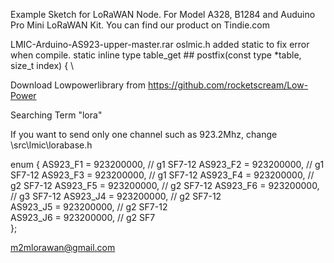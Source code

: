 Example Sketch for LoRaWAN Node. For Model A328, B1284 and Auduino Pro Mini LoRaWAN Kit.
You can find our product on Tindie.com  

LMIC-Arduino-AS923-upper-master.rar
oslmic.h
added static to fix error when compile.
static inline type table_get ## postfix(const type *table, size_t index) { \

Download Lowpowerlibrary from https://github.com/rocketscream/Low-Power

Searching Term "lora"

If you want to send only one channel such as 923.2Mhz, change \src\lmic\lorabase.h

enum { AS923_F1 = 923200000,      // g1   SF7-12
       AS923_F2 = 923200000,      // g1   SF7-12 
       AS923_F3 = 923200000,      // g1   SF7-12
       AS923_F4 = 923200000,      // g2   SF7-12
       AS923_F5 = 923200000,      // g2   SF7-12
       AS923_F6 = 923200000,      // g3   SF7-12
       AS923_J4 = 923200000,      // g2   SF7-12  
       AS923_J5 = 923200000,      // g2   SF7-12   
       AS923_J6 = 923200000,      // g2   SF7      
};

m2mlorawan@gmail.com
